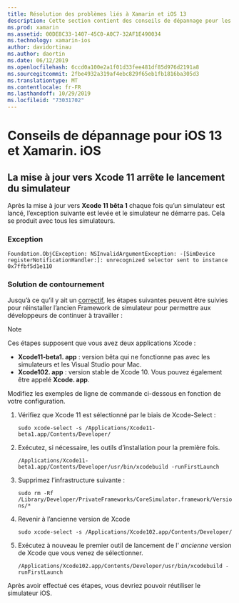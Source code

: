 ```yaml
---
title: Résolution des problèmes liés à Xamarin et iOS 13
description: Cette section contient des conseils de dépannage pour les fonctionnalités Xamarin relatives à iOS 13.
ms.prod: xamarin
ms.assetid: 00DE8C33-1407-45C0-A0C7-32AF1E490034
ms.technology: xamarin-ios
author: davidortinau
ms.author: daortin
ms.date: 06/12/2019
ms.openlocfilehash: 6ccd0a100e2a1f01d33fee481df85d976d2191a8
ms.sourcegitcommit: 2fbe4932a319af4ebc829f65eb1fb1816ba305d3
ms.translationtype: MT
ms.contentlocale: fr-FR
ms.lasthandoff: 10/29/2019
ms.locfileid: "73031702"
---
```

# <a name="troubleshooting-tips-for-ios-13-and-xamarinios"></a>Conseils de dépannage pour iOS 13 et Xamarin. iOS

## <a name="updating-to-xcode-11-stops-the-simulator-from-launching"></a>La mise à jour vers Xcode 11 arrête le lancement du simulateur

Après la mise à jour vers **Xcode 11 bêta 1** chaque fois qu’un simulateur est lancé, l’exception suivante est levée et le simulateur ne démarre pas. Cela se produit avec tous les simulateurs.

### <a name="exception"></a>Exception

`Foundation.ObjCException: NSInvalidArgumentException: -[SimDevice registerNotificationHandler:]: unrecognized selector sent to instance 0x7ffbf5d1e110`

### <a name="workaround"></a>Solution de contournement

Jusqu’à ce qu’il y ait un [correctif](https://github.com/xamarin/xamarin-macios/issues/6216), les étapes suivantes peuvent être suivies pour réinstaller l’ancien Framework de simulateur pour permettre aux développeurs de continuer à travailler :

> [!NOTE]
> Ces étapes supposent que vous avez deux applications Xcode :
>
> - **Xcode11-beta1. app** : version bêta qui ne fonctionne pas avec les simulateurs et les Visual Studio pour Mac.
> - **Xcode102. app** : version stable de Xcode 10. Vous pouvez également être appelé **Xcode. app**.
>
> Modifiez les exemples de ligne de commande ci-dessous en fonction de votre configuration.

1. Vérifiez que Xcode 11 est sélectionné par le biais de Xcode-Select :

   `sudo xcode-select -s /Applications/Xcode11-beta1.app/Contents/Developer/`

2. Exécutez, si nécessaire, les outils d’installation pour la première fois.

    `/Applications/Xcode11-beta1.app/Contents/Developer/usr/bin/xcodebuild -runFirstLaunch`

3. Supprimez l’infrastructure suivante :

    `sudo rm -Rf  /Library/Developer/PrivateFrameworks/CoreSimulator.framework/Versions/*`

4. Revenir à l’ancienne version de Xcode

   `sudo xcode-select -s /Applications/Xcode102.app/Contents/Developer/`

5. Exécutez à nouveau le premier outil de lancement de l' _ancienne_ version de Xcode que vous venez de sélectionner.

   `/Applications/Xcode102.app/Contents/Developer/usr/bin/xcodebuild -runFirstLaunch`

Après avoir effectué ces étapes, vous devriez pouvoir réutiliser le simulateur iOS.
